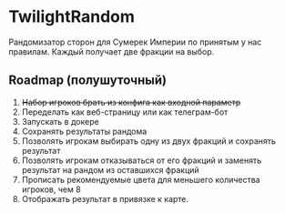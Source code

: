 # TwilightRandom

Рандомизатор сторон для Сумерек Империи по принятым у нас правилам. Каждый получает две фракции на выбор.

## Roadmap (полушуточный)
1. ~~Набор игроков брать из конфига как входной параметр~~
2. Переделать как веб-страницу или как телеграм-бот
3. Запускать в докере
4. Сохранять результаты рандома
5. Позволять игрокам выбирать одну из двух фракций и сохранять результат
6. Позволять игрокам отказываться от его фракций и заменять результат на рандом из оставшихся фракций
7. Прописать рекомендуемые цвета для меньшего количества игроков, чем 8
8. Отображать результат в привязке к карте.
